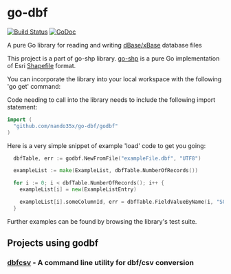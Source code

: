 # go-dbf
[![Build Status](https://travis-ci.com/LindsayBradford/go-dbf.svg?branch=master)](https://travis-ci.com/LindsayBradford/go-dbf)
[![GoDoc](https://godoc.org/github.com/LindsayBradford/go-dbf/godbf?status.svg)](https://godoc.org/github.com/LindsayBradford/go-dbf/godbf)


A pure Go library for reading and writing [dBase/xBase](http://en.wikipedia.org/wiki/DBase#File_formats) database files

This project is a part of go-shp library. [go-shp](https://github.com/jonas-p/go-shp) is a pure Go implementation of Esri [Shapefile](http://en.wikipedia.org/wiki/Shapefile) format.

You can incorporate the library into your local workspace with the following 'go get' command:

Code needing to call into the library needs to include the following import statement:
```go
import (
  "github.com/nando35x/go-dbf/godbf"
)
```

Here is a very simple snippet of example 'load' code to get you going:
```go
  dbfTable, err := godbf.NewFromFile("exampleFile.dbf", "UTF8")

  exampleList := make(ExampleList, dbfTable.NumberOfRecords())

  for i := 0; i < dbfTable.NumberOfRecords(); i++ {
    exampleList[i] = new(ExampleListEntry)

    exampleList[i].someColumnId, err = dbfTable.FieldValueByName(i, "SOME_COLUMN_ID")
  }
```

Further examples can be found by browsing the library's test suite. 
  
## Projects using godbf

### [dbfcsv](https://github.com/lancecarlson/dbfcsv) - A command line utility for dbf/csv conversion
